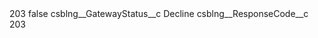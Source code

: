 <?xml version="1.0" encoding="UTF-8"?>
<CustomMetadata xmlns="http://soap.sforce.com/2006/04/metadata" xmlns:xsi="http://www.w3.org/2001/XMLSchema-instance" xmlns:xsd="http://www.w3.org/2001/XMLSchema">
    <label>203</label>
    <protected>false</protected>
    <values>
        <field>csblng__GatewayStatus__c</field>
        <value xsi:type="xsd:string">Decline</value>
    </values>
    <values>
        <field>csblng__ResponseCode__c</field>
        <value xsi:type="xsd:string">203</value>
    </values>
</CustomMetadata>
